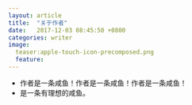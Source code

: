 ```yaml
---
layout: article
title:  "关于作者"
date:   2017-12-03 08:45:50 +0800
categories: writer
image:
  teaser:apple-touch-icon-precomposed.png
  feature: 
---
```


- 作者是一条咸鱼！作者是一条咸鱼！作者是一条咸鱼！
- 是一条有理想的咸鱼。
